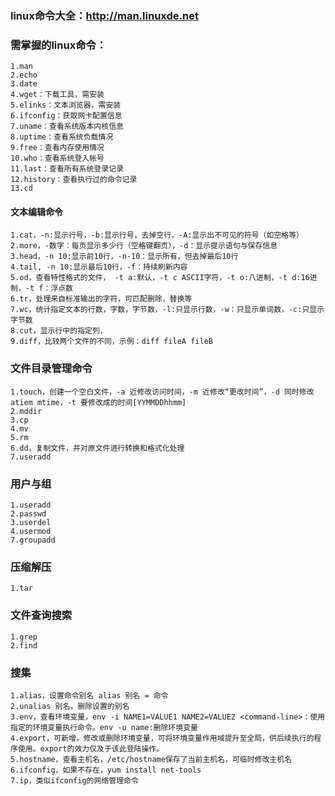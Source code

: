 ### linux命令大全：http://man.linuxde.net

### 需掌握的linux命令：

    1.man
    2.echo
    3.date
    4.wget：下载工具，需安装
    5.elinks：文本浏览器，需安装
    6.ifconfig：获取网卡配置信息
    7.uname：查看系统版本内核信息
    8.uptime：查看系统负载情况
    9.free：查看内存使用情况
    10.who：查看系统登入帐号
    11.last：查看所有系统登录记录
    12.history：查看执行过的命令记录
    13.cd

#### 文本编辑命令
    1.cat，-n:显示行号，-b:显示行号，去掉空行，-A:显示出不可见的符号（如空格等）
    2.more，-数字：每页显示多少行（空格键翻页），-d：显示提示语句与保存信息
    3.head，-n 10:显示前10行，-n-10：显示所有，但去掉最后10行
    4.tail, -n 10:显示最后10行，-f：持续刷新内容
    5.od，查看特性格式的文件， -t a:默认，-t c ASCII字符，-t o:八进制，-t d:16进制，-t f：浮点数
    6.tr，处理来自标准输出的字符，可匹配删除，替换等
    7.wc，统计指定文本的行数，字数，字节数，-l:只显示行数，-w：只显示单词数，-c:只显示字节数
    8.cut，显示行中的指定列，
    9.diff，比较两个文件的不同，示例：diff fileA fileB
### 文件目录管理命令
    1.touch，创建一个空白文件，-a 近修改访问时间，-m 近修改“更改时间”，-d 同时修改 atiem mtime，-t 要修改成的时间[YYMMDDhhmm]
    2.mddir
    3.cp
    4.mv
    5.rm
    6.dd，复制文件，并对原文件进行转换和格式化处理
    7.useradd
### 用户与组
    1.useradd
    2.passwd
    3.userdel
    4.usermod
    7.groupadd
### 压缩解压
    1.tar
### 文件查询搜索
    1.grep
    2.find
    
### 搜集
    1.alias，设置命令别名 alias 别名 = 命令
    2.unalias 别名，删除设置的别名
    3.env，查看环境变量，env -i NAME1=VALUE1 NAME2=VALUE2 <command-line>：使用指定的环境变量执行命令。env -u name:删除环境变量
    4.export，可新增，修改或删除环境变量，可将环境变量作用域提升至全局，供后续执行的程序使用。export的效力仅及于该此登陆操作。
    5.hostname，查看主机名，/etc/hostname保存了当前主机名，可临时修改主机名
    6.ifconfig，如果不存在，yum install net-tools
    7.ip，类似ifconfig的网络管理命令
    